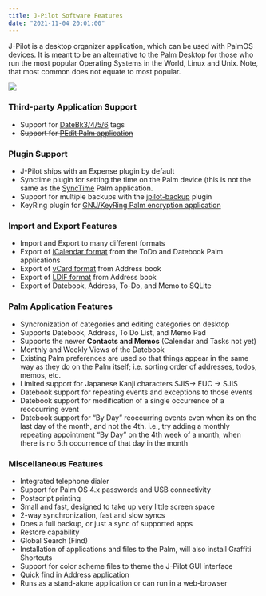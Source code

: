 ```yaml
---
title: J-Pilot Software Features
date: "2021-11-04 20:01:00"
---
```


J-Pilot is a desktop organizer application, which can be used with PalmOS devices. It is meant to be an alternative to the Palm Desktop for those who run the most popular Operating Systems in the World, Linux and Unix.  Note, that most common does not equate to most popular.

![](*<?=$rbase?>*/img/jpilot-landing.png)

<h3 id="third-party-application-support">Third-party Application Support</h3>

* Support for <a href="http://www.pimlicosoftware.com/">DateBk3/4/5/6</a> tags
* ~~Support for [PEdit Palm application](http://home.columbus.rr.com/nevai/palm/)~~


<h3 id="plugin-support">Plugin Support</h3>

* J-Pilot ships with an Expense plugin by default
* Synctime plugin for setting the time on the Palm device (this is not the same as the <a href="http://palmgadget.com/palmsync.html">SyncTime</a> Palm application.
* Support for multiple backups with the <a href="http://www.jlogday.com/code">jpilot-backup</a> plugin
* KeyRing plugin for <a href="http://gnukeyring.sourceforge.net/">GNU/KeyRing Palm encryption application</a>


<h3 id="import-and-export-features">Import and Export Features</h3>

* Import and Export to many different formats
* Export of <a href="http://en.wikipedia.org/wiki/ICalendar">iCalendar format</a> from the ToDo and Datebook Palm applications
* Export of <a href="http://en.wikipedia.org/wiki/VCard">vCard format</a> from Address book
* Export of <a href="http://en.wikipedia.org/wiki/LDIF">LDIF format</a> from Address book
* Export of Datebook, Address, To-Do, and Memo to SQLite


<h3 id="palm-application-features">Palm Application Features</h3>

* Syncronization of categories and editing categories on desktop
* Supports Datebook, Address, To Do List, and Memo Pad
* Supports the newer <b>Contacts and Memos</b> (Calendar and Tasks not yet)
* Monthly and Weekly Views of the Datebook
* Existing Palm preferences are used so that things appear in the same  way as they do on the Palm itself; i.e. sorting order of addresses, todos, memos, etc.
* Limited support for Japanese Kanji characters SJIS-&gt; EUC -&gt; SJIS
* Datebook support for repeating events and exceptions to those events
* Datebook support for modification of a single occurrence of a reoccurring event
* Datebook support for “By Day” reoccurring events even when its on the last day of the month, and not the 4th. i.e., try adding a monthly repeating appointment “By Day” on the 4th week of a month, when there is no 5th occurrence of that day in the month


<h3 id="miscellaneous-features">Miscellaneous Features</h3>

* Integrated telephone dialer
* Support for Palm OS 4.x passwords and USB connectivity
* Postscript printing
* Small and fast, designed to take up very little screen space
* 2-way synchronization, fast and slow syncs
* Does a full backup, or just a sync of supported apps
* Restore capability
* Global Search (Find)
* Installation of applications and files to the Palm, will also install Graffiti Shortcuts
* Support for color scheme files to theme the J-Pilot GUI interface
* Quick find in Address application
* Runs as a stand-alone application or can run in a web-browser

